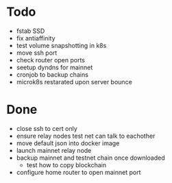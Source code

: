 # Todo

* fstab SSD
* fix antiaffinity
* test volume snapshotting in k8s
* move ssh port 
* check router open ports
* seetup dyndns for mainnet
* cronjob to backup chains
* microk8s restarated upon server bounce

# Done
* close ssh to cert only
* ensure relay nodes test net can talk to eachother
* move default json into docker image
* launch mainnet relay node
* backup mainnet and testnet chain once downloaded
  * test how to copy blockchain
* configure home router to open mainnet port
